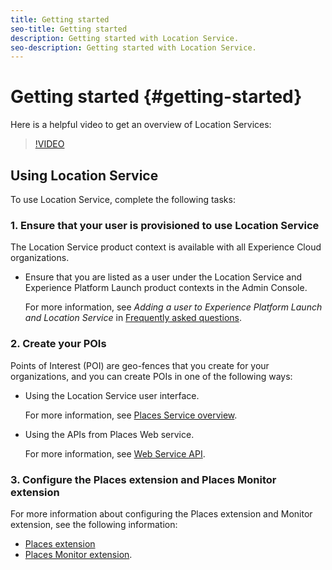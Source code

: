 ```yaml
---
title: Getting started
seo-title: Getting started
description: Getting started with Location Service.
seo-description: Getting started with Location Service.
---
```


# Getting started {#getting-started}

Here is a helpful video to get an overview of Location Services:
 
>[!VIDEO](https://www.youtube.com/watch?v=aV6i_ayxWCw)
 
## Using Location Service

To use Location Service, complete the following tasks: 
 
### 1. Ensure that your user is provisioned to use Location Service
 
The Location Service product context is available with all Experience Cloud organizations. 
 
* Ensure that you are listed as a user under the Location Service and Experience Platform Launch product contexts in the Admin Console.  
 
   For more information, see *Adding a user to Experience Platform Launch and Location Service* in [Frequently asked questions](/help/places-faqs.md).
 
  
### 2. Create your POIs
 
Points of Interest (POI) are geo-fences that you create for your organizations, and you can create POIs in one of the following ways:

* Using the Location Service user interface. 

  For more information, see [Places Service overview](/help/poi-mgmt-ui/places-services-overview.md). 

* Using the APIs from Places Web service. 

  For more information, see [Web Service API](/help/web-service-api/places-web-services.md).


### 3. Configure the Places extension and Places Monitor extension

For more information about configuring the Places extension and Monitor extension, see the following information:

* [Places extension](/help/places-ext-aep-sdks/places-extension/places-extension.md)
* [Places Monitor extension](/help/places-ext-aep-sdks/places-monitor-extension/places-monitor-extension.md).
